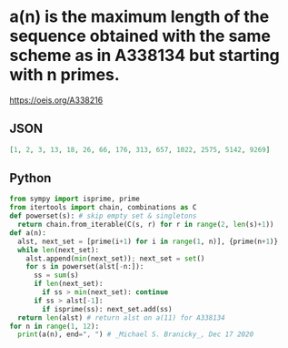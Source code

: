 # a\(n\) is the maximum length of the sequence obtained with the same scheme as in A338134 but starting with n primes\.
https://oeis.org/A338216
## JSON
```JSON
[1, 2, 3, 13, 18, 26, 66, 176, 313, 657, 1022, 2575, 5142, 9269]
```
## Python
```Python
from sympy import isprime, prime
from itertools import chain, combinations as C
def powerset(s): # skip empty set & singletons
  return chain.from_iterable(C(s, r) for r in range(2, len(s)+1))
def a(n):
  alst, next_set = [prime(i+1) for i in range(1, n)], {prime(n+1)}
  while len(next_set):
    alst.append(min(next_set)); next_set = set()
    for s in powerset(alst[-n:]):
      ss = sum(s)
      if len(next_set):
        if ss > min(next_set): continue
      if ss > alst[-1]:
        if isprime(ss): next_set.add(ss)
  return len(alst) # return alst on a(11) for A338134
for n in range(1, 12):
  print(a(n), end=", ") # _Michael S. Branicky_, Dec 17 2020
```
